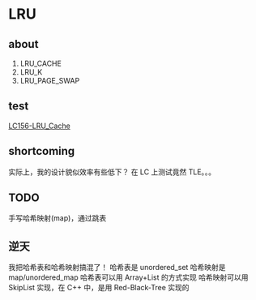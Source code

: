 # LRU 
## about
1. LRU_CACHE 
2. LRU_K 
3. LRU_PAGE_SWAP

## test
[LC156-LRU_Cache](https://leetcode.cn/problems/lru-cache/)

## shortcoming
实际上，我的设计貌似效率有些低下？
在 LC 上测试竟然 TLE。。。

## TODO
手写哈希映射(map)，通过跳表

## 逆天
我把哈希表和哈希映射搞混了！
哈希表是 unordered_set
哈希映射是 map/unordered_map
哈希表可以用 Array+List 的方式实现
哈希映射可以用 SkipList 实现，在 C++ 中，是用 Red-Black-Tree 实现的